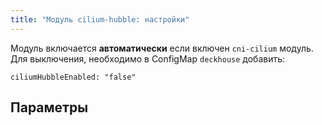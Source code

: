 ```yaml
---
title: "Модуль cilium-hubble: настройки"
---
```


Модуль включается **автоматически** если включен `cni-cilium` модуль. Для выключения, необходимо в ConfigMap `deckhouse`
добавить:

```
ciliumHubbleEnabled: "false"
```

## Параметры

<!-- SCHEMA -->

